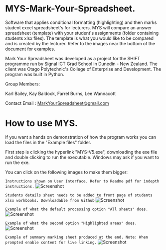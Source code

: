 # MYS-Mark-Your-Spreadsheet.
Software that applies conditional formatting (highlighting) and then marks student excel spreadsheet's for lecturers. MYS will compare an answer spreadsheet (template) with your student's assignments (folder containing students xlsx files). The template is what you would like to be compared and is created by the lecturer. Refer to the images near the bottom of the document for examples.

Mark Your Spreadsheet was developed as a project for the SHIFT programme run by Signal ICT Grad School in Dunedin - New Zealand. The client was Otago Polytechnic's College of Enterprise and Development. The program was built in Python.

Group Members:

Karl Bailey, Kay Baldock, Farrel Burns, Lee Wannacott

Contact Email : MarkYourSpreadsheet@gmail.com

# How to use MYS.

If you want a hands on demonstration of how the program works you can load the files in the "Example files" folder.

First step is clicking the hyperlink "MYS-V5.exe", downloading the exe file and double clicking to run the executable. Windows may ask if you want to run the exe.

You can click on the following images to make them bigger:

```Instructions shown on User Interface. Refer to Readme pdf for indepth instructions.```
![Screenshot](https://github.com/LeeWannacott/MYS-Mark-Your-Spreadsheet/blob/master/Mark-Your-Spreadsheet%20instructions.png)

```Students details sheet needs to be added to front page of students xlsx workbooks. Downloadable from Github```
![Screenshot](https://github.com/LeeWannacott/MYS-Mark-Your-Spreadsheet/blob/master/Student's%20details%20sheet.png)

```Example of what the default processing option "All sheets" does. ```
![Screenshot](https://github.com/LeeWannacott/MYS-Mark-Your-Spreadsheet/blob/master/CompareAllExample.png)

```Example of what the second option "Highlighted areas" does.```
![Screenshot](https://github.com/LeeWannacott/MYS-Mark-Your-Spreadsheet/blob/master/HighlightingCellsExample.png)

```Example of summary marking sheet produced at the end. Note: When prompted enable content for live linking.```
![Screenshot](https://github.com/LeeWannacott/MYS-Mark-Your-Spreadsheet/blob/master/markingSummaryExample.png)
